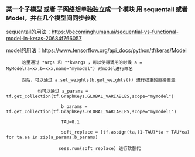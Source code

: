 ### 某一个子模型 或者 子网络想单独独立成一个模块 用 sequentail  或者 Model，并在几个模型间同步参数
  
  sequentail的用法：https://becominghuman.ai/sequential-vs-functional-model-in-keras-20684f766057
  
  model的用法：https://www.tensorflow.org/api_docs/python/tf/keras/Model 
          
          这里通过 *args 和 **kwargs ，可以使得调用的时候 a = MyModel(a=xx,b=xxx,name="mymodel") 对model进行命名
          
          然后，可以通过 a.set_weights(b.get_weights()) 进行权重的直接覆盖
                
                也可以通过 a_params = tf.get_collection(tf.GraphKeys.GLOBAL_VARIABLES,scope="mymodel")
                         
                         b_params = tf.get_collection(tf.GraphKeys.GLOBAL_VARIABLES,scope="mymodel1")
                         
                         TAU=0.1  
                         
                         soft_replace = [tf.assign(ta,(1-TAU)*ta + TAU*ea) for ta,ea in zip(a_params,b_params)
                        
                        sess.run(soft_replace) 进行软替代
